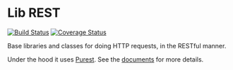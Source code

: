 # Lib REST

[![Build Status](https://travis-ci.org/Wiredcraft/lib-rest.svg?branch=master)](https://travis-ci.org/Wiredcraft/lib-rest) [![Coverage Status](https://coveralls.io/repos/github/Wiredcraft/lib-rest/badge.svg?branch=master)](https://coveralls.io/github/Wiredcraft/lib-rest?branch=master)

Base libraries and classes for doing HTTP requests, in the RESTful manner.

Under the hood it uses [Purest](https://www.npmjs.com/package/purest). See the [documents](https://simov.gitbooks.io/purest/content/) for more details.

